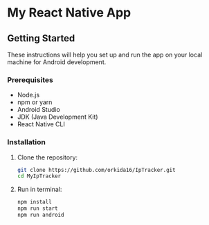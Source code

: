# My React Native App

## Getting Started

These instructions will help you set up and run the app on your local machine for Android development.

### Prerequisites

- Node.js
- npm or yarn
- Android Studio
- JDK (Java Development Kit)
- React Native CLI

### Installation

1. Clone the repository:
   ```sh
   git clone https://github.com/orkida16/IpTracker.git
   cd MyIpTracker 

1. Run in terminal:
    ```sh
   npm install
   npm run start
   npm run android
